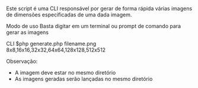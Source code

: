 Este script é uma CLI responsável por gerar de forma rápida várias imagens de dimensões especificadas de uma dada imagem.

Modo de uso
Basta digitar em um terminal ou prompt de comando para gerar as imagens

CLI
$php generate.php filename.png 8x8,16x16,32x32,64x64,128x128,512x512

Observação:
* A imagem deve estar no mesmo diretório
* As imagens geradas serão lançadas no mesmo diretório
